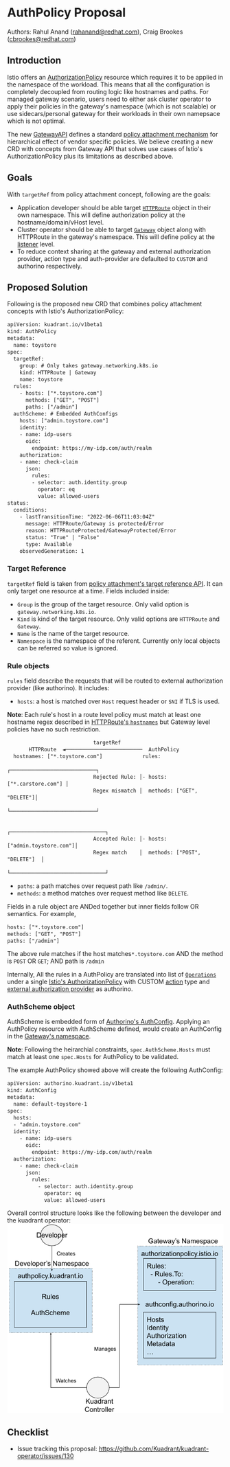 # AuthPolicy Proposal
Authors: Rahul Anand (rahanand@redhat.com), Craig Brookes (cbrookes@redhat.com)

## Introduction
Istio offers an [AuthorizationPolicy](https://istio.io/latest/docs/reference/config/security/authorization-policy/) resource which requires it to be applied in the namespace of the workload. This means that all the configuration is completely decoupled from routing logic like hostnames and paths. For managed gateway scenario, users need to either ask cluster operator to apply their policies in the gateway's namespace (which is not scalable) or use sidecars/personal gateway for their workloads in their own namepsace which is not optimal.

The new [GatewayAPI](https://gateway-api.sigs.k8s.io/) defines a standard [policy attachment mechanism](https://gateway-api.sigs.k8s.io/v1alpha2/references/policy-attachment/) for hierarchical effect of vendor specific policies. We believe creating a new CRD with concepts from Gateway API that solves use cases of Istio's AuthorizationPolicy plus its limitations as described above.

## Goals

With `targetRef`  from policy attachment concept, following are the goals:
- Application developer should be able target [`HTTPRoute`](https://gateway-api.sigs.k8s.io/v1alpha2/references/spec/#gateway.networking.k8s.io/v1alpha2.HTTPRoute) object in their own namespace. This will define authorization policy at the hostname/domain/vHost level.
- Cluster operator should be able to target [`Gateway`](https://gateway-api.sigs.k8s.io/v1alpha2/references/spec/#gateway.networking.k8s.io/v1alpha2.Gateway) object along with HTTPRoute in the gateway's namespace. This will define policy at the <ins>listener</ins> level.
- To reduce context sharing at the gateway and external authorization provider, action type and auth-provider are defaulted to `CUSTOM` and authorino respectively.

## Proposed Solution
Following is the proposed new CRD that combines policy attachment concepts with Istio's AuthorizationPolicy:

```yaml=
apiVersion: kuadrant.io/v1beta1
kind: AuthPolicy
metadata:
  name: toystore
spec:
  targetRef:
    group: # Only takes gateway.networking.k8s.io
    kind: HTTPRoute | Gateway
    name: toystore
  rules:
    - hosts: ["*.toystore.com"]
      methods: ["GET", "POST"]
      paths: ["/admin"]
  authScheme: # Embedded AuthConfigs
    hosts: ["admin.toystore.com"]
    identity:
    - name: idp-users
      oidc:
        endpoint: https://my-idp.com/auth/realm
    authorization:
    - name: check-claim
      json:
        rules:
        - selector: auth.identity.group
          operator: eq
          value: allowed-users
status:
  conditions:
    - lastTransitionTime: "2022-06-06T11:03:04Z"
      message: HTTPRoute/Gateway is protected/Error
      reason: HTTPRouteProtected/GatewayProtected/Error
      status: "True" | "False"
      type: Available
    observedGeneration: 1
```

### Target Reference
`targetRef` field is taken from [policy attachment's target reference API](https://gateway-api.sigs.k8s.io/v1alpha2/references/policy-attachment/#target-reference-api). It can only target one resource at a time. Fields included inside:
- `Group` is the group of the target resource. Only valid option is `gateway.networking.k8s.io`.
- `Kind` is kind of the target resource. Only valid options are `HTTPRoute` and `Gateway`.
- `Name` is the name of the target resource.
- `Namespace` is the namespace of the referent. Currently only local objects can be referred so value is ignored.

### Rule objects
`rules` field describe the requests that will be routed to external authorization provider (like authorino). It includes:
- `hosts`: a host is matched over `Host` request header or `SNI` if TLS is used.
 
**Note**: Each rule's host in a route level policy must match at least one hostname regex described in [HTTPRoute's `hostnames`](https://gateway-api.sigs.k8s.io/v1alpha2/references/spec/#gateway.networking.k8s.io/v1alpha2.Hostname) but Gateway level policies have no such restriction.
```
                            targetRef
       HTTPRoute  ◄─────────────────────────  AuthPolicy
  hostnames: ["*.toystore.com"]             rules:
                                           ┌────────────────────────────┐
                            Rejected Rule: │- hosts: ["*.carstore.com"] │
                            Regex mismatch │  methods: ["GET", "DELETE"]│
                                           └────────────────────────────┘

                                           ┌───────────────────────────────┐
                            Accepted Rule: │- hosts: ["admin.toystore.com"]│
                            Regex match    │  methods: ["POST", "DELETE"]  │
                                           └───────────────────────────────┘
```

- `paths`: a path matches over request path like `/admin/`.
- `methods`: a method matches over request method like `DELETE`.

Fields in a rule object are ANDed together but inner fields follow OR semantics. For example,
```
hosts: ["*.toystore.com"]
methods: ["GET", "POST"]
paths: ["/admin"]
```
The above rule matches if the host matches`*.toystore.com` AND the method is `POST` OR `GET`; AND path is `/admin`

Internally, All the rules in a AuthPolicy are translated into list of [`Operations`](https://istio.io/latest/docs/reference/config/security/authorization-policy/#Operation) under a single [Istio's AuthorizationPolicy](https://istio.io/latest/docs/reference/config/security/authorization-policy/) with CUSTOM [action](https://istio.io/latest/docs/reference/config/security/authorization-policy/#AuthorizationPolicy-Action) type and [external authorization provider](https://istio.io/latest/docs/reference/config/security/authorization-policy/#AuthorizationPolicy-ExtensionProvider) as authorino.

### AuthScheme object
AuthScheme is embedded form of [Authorino's AuthConfig](https://github.com/Kuadrant/authorino/blob/main/docs/architecture.md#the-authorino-authconfig-custom-resource-definition-crd). Applying an AuthPolicy resource with AuthScheme defined, would create an AuthConfig in the <ins>Gateway's namespace</ins>.

**Note**: Following the heirarchial constraints, `spec.AuthScheme.Hosts` must match at least one `spec.Hosts` for AuthPolicy to be validated.

The example AuthPolicy showed above will create the following AuthConfig:

```yaml=
apiVersion: authorino.kuadrant.io/v1beta1
kind: AuthConfig
metadata:
  name: default-toystore-1
spec:
  hosts:
  - "admin.toystore.com"
  identity:
    - name: idp-users
      oidc:
        endpoint: https://my-idp.com/auth/realm
  authorization:
    - name: check-claim
      json:
        rules:
          - selector: auth.identity.group
            operator: eq
            value: allowed-users
```

Overall control structure looks like the following between the developer and the kuadrant operator:
![](images/authpolicy-control-structure.png)

## Checklist
- Issue tracking this proposal: https://github.com/Kuadrant/kuadrant-operator/issues/130
